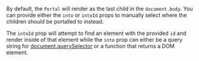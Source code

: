 By default, the `Portal` will render as the last child in the `document.body`.
You can provide either the `into` or `intoId` props to manually select where the
children should be portalled to instead.

The `intoId` prop will attempt to find an element with the provided `id` and
render inside of that element while the `into` prop can either be a query string
for
[document.querySelector](https://developer.mozilla.org/en-US/docs/Web/API/Document/querySelector)
or a function that returns a DOM element.
